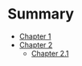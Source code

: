 # Summary

- [Chapter 1](./chapter_1.md)
- [Chapter 2](./chapter_2.md)
  - [Chapter 2.1](./subdir/chapter_2_1.md)
